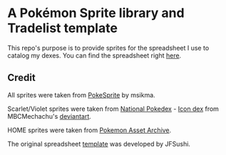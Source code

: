 # A Pokémon Sprite library and Tradelist template

This repo's purpose is to provide sprites for the spreadsheet I use to catalog my dexes. You can find the spreadsheet right [here](https://docs.google.com/spreadsheets/d/1JOdD5FECYkZqWuLoc6vV1mhbBl_4AuvE/edit#gid=303381007).

## Credit
All sprites were taken from [PokeSprite](https://github.com/msikma/pokesprite) by msikma.

Scarlet/Violet sprites were taken from [National Pokedex](https://www.deviantart.com/mbcmechachu/art/National-Pokedex-Icon-Dex-824897934) - [Icon dex](https://www.deviantart.com/mbcmechachu/art/National-Pokedex-Icon-Dex-Shiny-910547529) from MBCMechachu's [deviantart](https://www.deviantart.com/mbcmechachu).

HOME sprites were taken from [Pokemon Asset Archive](https://drive.google.com/drive/folders/16bSaqcst0tOMsz4rGBzPK_iZvgx4DZJX).

The original spreadsheet [template](https://docs.google.com/spreadsheets/d/1_deJ-nWnclxL7HeLTlFppfvewciEmmaxA3WKCtmLJy0/edit#gid=150229614) was developed by JFSushi.
